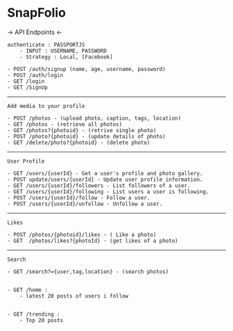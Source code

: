 # SnapFolio

 -> API Endpoints <-

    authenticate : PASSPORTJS
        - INPUT : USERNAME, PASSWORD
        - Strategy : Local, [Facebook]

    - POST /auth/signup (name, age, username, password)
    - POST /auth/login 
    - GET /login
    - GET /SignUp

 
----------------------------------------------
    Add media to your profile

    - POST /photos - (upload photo, caption, tags, location)
    - GET /photos - (retrieve all photos)
    - GET /photos?{photoid} - (retrive single photo)
    - POST /photo?{photoid} - (update details of photo)
    - GET /delete/photo?{photoid} - (delete photo)

-----------------------------------------------
    User Profile

    - GET /users/{userId} - Get a user's profile and photo gallery.
    - POST update/users/{userId} - Update user profile information.
    - GET /users/{userId}/followers - List followers of a user.
    - GET /users/{userId}/following - List users a user is following.
    - POST /users/{userId}/follow - Follow a user.
    - POST /users/{userId}/unfollow - Unfollow a user.

------------------------------------------------
    Likes

    - POST /photos/{photoid}/likes - ( Like a photo)
    - GET  /photos/likes?{photoId} - (get likes of a photo)

-------------------------------------------------
    Search

    - GET /search?={user,tag,location} - (search photos)


    - GET /home :
        - latest 20 posts of users i follow


    - GET /trending : 
        - Top 20 posts 